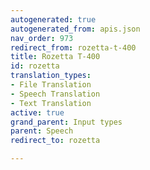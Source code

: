 ```yaml
---
autogenerated: true
autogenerated_from: apis.json
nav_order: 973
redirect_from: rozetta-t-400
title: Rozetta T-400
id: rozetta
translation_types:
- File Translation
- Speech Translation
- Text Translation
active: true
grand_parent: Input types
parent: Speech
redirect_to: rozetta

---
```


